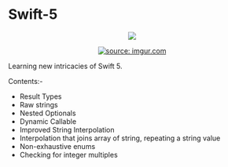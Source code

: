 # Swift-5
<p align="center">
<img src="https://img.shields.io/badge/Swift-5.0-green.svg" />
</p>



<p align="center">
  <a href="https://imgur.com/QXVAnpA"><img src="https://i.imgur.com/QXVAnpA.png" title="source: imgur.com" /></a>
</p>

Learning new intricacies of Swift 5.

<p>Contents:- </p>

- Result Types
- Raw strings
- Nested Optionals
- Dynamic Callable
- Improved String Interpolation
- Interpolation that joins array of string, repeating a string value 
- Non-exhaustive enums 
- Checking for integer multiples
